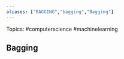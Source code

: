 ```yaml
---
aliases: ["BAGGING","bagging","Bagging"] 
---
```

Topics: #computerscience #machinelearning 

## Bagging

